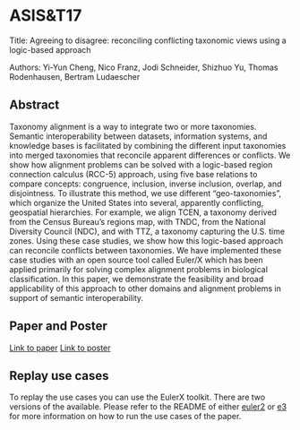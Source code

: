 # ASIS&T17 
Title: Agreeing to disagree: reconciling conflicting taxonomic views using a logic-based approach

Authors: Yi-Yun Cheng, Nico Franz, Jodi Schneider, Shizhuo Yu, Thomas Rodenhausen, Bertram Ludaescher

## Abstract
Taxonomy alignment is a way to integrate two or more taxonomies. Semantic interoperability between datasets, information systems, and knowledge bases is facilitated by combining the different input taxonomies into merged taxonomies that reconcile apparent differences or conflicts. We show how alignment problems can be solved with a logic-based region connection calculus (RCC-5) approach, using five base relations to compare concepts: congruence, inclusion, inverse inclusion, overlap, and disjointness. To illustrate this method, we use different “geo-taxonomies”, which organize the United States into several, apparently conflicting, geospatial hierarchies. For example, we align TCEN, a taxonomy derived from the Census Bureau’s regions map, with TNDC, from the National Diversity Council (NDC), and with TTZ, a taxonomy capturing the U.S. time zones. Using these case studies, we show how this logic-based approach can reconcile conflicts between taxonomies.  We have implemented these case studies with an open source tool called Euler/X which has been applied primarily for solving complex alignment problems in biological classification. In this paper, we demonstrate the feasibility and broad applicability of this approach to other domains and alignment problems in support of semantic interoperability. 

## Paper and Poster
[Link to paper](http://hdl.handle.net/2142/97907)
[Link to poster](https://github.com/EulerProject/ASIST17/blob/master/Poster/ASISTPoster.pdf)

## Replay use cases
To replay the use cases you can use the EulerX toolkit. There are two versions of the available. Please refer to the README of either [euler2](https://github.com/rodenhausen/ASIST17/blob/master/euler2/README.md) or [e3](https://github.com/rodenhausen/ASIST17/blob/master/e3/README.md) for more information on how to run the use cases of the paper.



